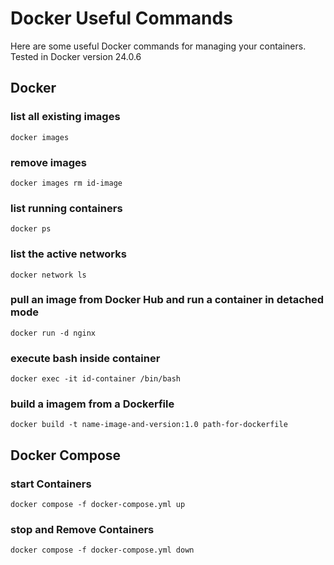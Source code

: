 # Docker Useful Commands

Here are some useful Docker commands for managing your containers. Tested in Docker version 24.0.6

## Docker

### list all existing images
```shell
docker images
```
### remove images
```shell
docker images rm id-image
```
### list running containers
```shell
docker ps
```
### list the active networks
```shell
docker network ls
```
### pull an image from Docker Hub and run a container in detached mode
```shell
docker run -d nginx
```
### execute bash inside container
```shell
docker exec -it id-container /bin/bash
```

### build a imagem from a Dockerfile
```shell
docker build -t name-image-and-version:1.0 path-for-dockerfile
```

## Docker Compose

### start Containers
```shell
docker compose -f docker-compose.yml up
```

### stop and Remove Containers
```shell
docker compose -f docker-compose.yml down
```
